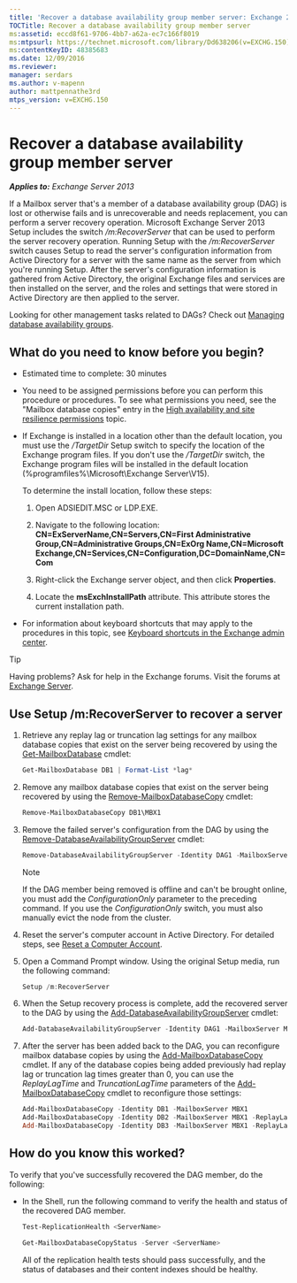 ```yaml
---
title: 'Recover a database availability group member server: Exchange 2013 Help'
TOCTitle: Recover a database availability group member server
ms:assetid: eccd8f61-9706-4bb7-a62a-ec7c166f8019
ms:mtpsurl: https://technet.microsoft.com/library/Dd638206(v=EXCHG.150)
ms:contentKeyID: 48385683
ms.date: 12/09/2016
ms.reviewer: 
manager: serdars
ms.author: v-mapenn
author: mattpennathe3rd
mtps_version: v=EXCHG.150
---
```


# Recover a database availability group member server

_**Applies to:** Exchange Server 2013_

If a Mailbox server that's a member of a database availability group (DAG) is lost or otherwise fails and is unrecoverable and needs replacement, you can perform a server recovery operation. Microsoft Exchange Server 2013 Setup includes the switch */m:RecoverServer* that can be used to perform the server recovery operation. Running Setup with the */m:RecoverServer* switch causes Setup to read the server's configuration information from Active Directory for a server with the same name as the server from which you're running Setup. After the server's configuration information is gathered from Active Directory, the original Exchange files and services are then installed on the server, and the roles and settings that were stored in Active Directory are then applied to the server.

Looking for other management tasks related to DAGs? Check out [Managing database availability groups](managing-database-availability-groups-exchange-2013-help.md).

## What do you need to know before you begin?

- Estimated time to complete: 30 minutes

- You need to be assigned permissions before you can perform this procedure or procedures. To see what permissions you need, see the "Mailbox database copies" entry in the [High availability and site resilience permissions](high-availability-and-site-resilience-permissions-exchange-2013-help.md) topic.

- If Exchange is installed in a location other than the default location, you must use the */TargetDir* Setup switch to specify the location of the Exchange program files. If you don't use the */TargetDir* switch, the Exchange program files will be installed in the default location (%programfiles%\\Microsoft\\Exchange Server\\V15).

  To determine the install location, follow these steps:

  1. Open ADSIEDIT.MSC or LDP.EXE.

  2. Navigate to the following location: **CN=ExServerName,CN=Servers,CN=First Administrative Group,CN=Administrative Groups,CN=ExOrg Name,CN=Microsoft Exchange,CN=Services,CN=Configuration,DC=DomainName,CN=Com**

  3. Right-click the Exchange server object, and then click **Properties**.

  4. Locate the **msExchInstallPath** attribute. This attribute stores the current installation path.

- For information about keyboard shortcuts that may apply to the procedures in this topic, see [Keyboard shortcuts in the Exchange admin center](keyboard-shortcuts-in-the-exchange-admin-center-2013-help.md).

> [!TIP]
> Having problems? Ask for help in the Exchange forums. Visit the forums at [Exchange Server](https://go.microsoft.com/fwlink/p/?linkid=60612).

## Use Setup /m:RecoverServer to recover a server

1. Retrieve any replay lag or truncation lag settings for any mailbox database copies that exist on the server being recovered by using the [Get-MailboxDatabase](https://technet.microsoft.com/library/bb124924\(v=exchg.150\)) cmdlet:

    ```powershell
    Get-MailboxDatabase DB1 | Format-List *lag*
    ```

2. Remove any mailbox database copies that exist on the server being recovered by using the [Remove-MailboxDatabaseCopy](https://technet.microsoft.com/library/dd335119\(v=exchg.150\)) cmdlet:

    ```powershell
    Remove-MailboxDatabaseCopy DB1\MBX1
    ```

3. Remove the failed server's configuration from the DAG by using the [Remove-DatabaseAvailabilityGroupServer](https://technet.microsoft.com/library/dd297956\(v=exchg.150\)) cmdlet:

    ```powershell
    Remove-DatabaseAvailabilityGroupServer -Identity DAG1 -MailboxServer MBX1
    ```

    > [!NOTE]
    > If the DAG member being removed is offline and can't be brought online, you must add the <EM>ConfigurationOnly</EM> parameter to the preceding command. If you use the <EM>ConfigurationOnly</EM> switch, you must also manually evict the node from the cluster.

4. Reset the server's computer account in Active Directory. For detailed steps, see [Reset a Computer Account](https://go.microsoft.com/fwlink/p/?linkid=167188).

5. Open a Command Prompt window. Using the original Setup media, run the following command:

    ```powershell
    Setup /m:RecoverServer
    ```

6. When the Setup recovery process is complete, add the recovered server to the DAG by using the [Add-DatabaseAvailabilityGroupServer](https://technet.microsoft.com/library/dd298049\(v=exchg.150\)) cmdlet:

    ```powershell
    Add-DatabaseAvailabilityGroupServer -Identity DAG1 -MailboxServer MBX1
    ```

7. After the server has been added back to the DAG, you can reconfigure mailbox database copies by using the [Add-MailboxDatabaseCopy](https://technet.microsoft.com/library/dd298105\(v=exchg.150\)) cmdlet. If any of the database copies being added previously had replay lag or truncation lag times greater than 0, you can use the *ReplayLagTime* and *TruncationLagTime* parameters of the [Add-MailboxDatabaseCopy](https://technet.microsoft.com/library/dd298105\(v=exchg.150\)) cmdlet to reconfigure those settings:

    ```powershell
    Add-MailboxDatabaseCopy -Identity DB1 -MailboxServer MBX1
    Add-MailboxDatabaseCopy -Identity DB2 -MailboxServer MBX1 -ReplayLagTime 3.00:00:00
    Add-MailboxDatabaseCopy -Identity DB3 -MailboxServer MBX1 -ReplayLagTime 3.00:00:00 -TruncationLagTime 3.00:00:00
    ```

## How do you know this worked?

To verify that you've successfully recovered the DAG member, do the following:

- In the Shell, run the following command to verify the health and status of the recovered DAG member.

    ```powershell
    Test-ReplicationHealth <ServerName>
    ```

    ```powershell
    Get-MailboxDatabaseCopyStatus -Server <ServerName>
    ```

    All of the replication health tests should pass successfully, and the status of databases and their content indexes should be healthy.
